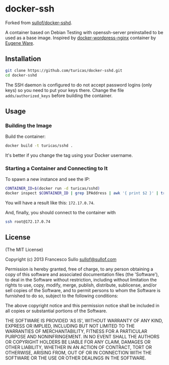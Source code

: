 # docker-ssh

Forked from [sullof/docker-sshd](https://github.com/sullof/docker-sshd).

A container based on Debian Testing with openssh-server preinstalled to be used
as a base image.
Inspired by
[docker-wordpress-nginx](https://github.com/eugeneware/docker-wordpress-nginx)
container by [Eugene Ware](http://eugeneware.com).


## Installation

```bash
git clone https://github.com/turicas/docker-sshd.git
cd docker-sshd
```

The SSH daemon is configured to do not accept password logins (only keys) so
you need to put your keys there. Change the file `adds/authorized_keys` before
building the container.


## Usage


### Building the Image

Build the container:

```bash
docker build -t turicas/sshd .
```

It's better if you change the tag using your Docker username.


### Starting a Container and Connecting to It

To spawn a new instance and see the IP:

```bash
CONTAINER_ID=$(docker run -d turicas/sshd)
docker inspect $CONTAINER_ID | grep IPAddress | awk '{ print $2 }' | tr -d ',"'
```

You will have a result like this: `172.17.0.74`.

And, finally, you should connect to the container with

```bash
ssh root@172.17.0.74
```


## License

(The MIT License)

Copyright (c) 2013 Francesco Sullo <sullof@sullof.com>

Permission is hereby granted, free of charge, to any person obtaining
a copy of this software and associated documentation files (the
'Software'), to deal in the Software without restriction, including
without limitation the rights to use, copy, modify, merge, publish,
distribute, sublicense, and/or sell copies of the Software, and to
permit persons to whom the Software is furnished to do so, subject to
the following conditions:

The above copyright notice and this permission notice shall be
included in all copies or substantial portions of the Software.

THE SOFTWARE IS PROVIDED 'AS IS', WITHOUT WARRANTY OF ANY KIND,
EXPRESS OR IMPLIED, INCLUDING BUT NOT LIMITED TO THE WARRANTIES OF
MERCHANTABILITY, FITNESS FOR A PARTICULAR PURPOSE AND NONINFRINGEMENT.
IN NO EVENT SHALL THE AUTHORS OR COPYRIGHT HOLDERS BE LIABLE FOR ANY
CLAIM, DAMAGES OR OTHER LIABILITY, WHETHER IN AN ACTION OF CONTRACT,
TORT OR OTHERWISE, ARISING FROM, OUT OF OR IN CONNECTION WITH THE
SOFTWARE OR THE USE OR OTHER DEALINGS IN THE SOFTWARE.
